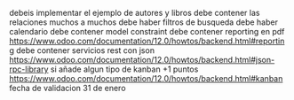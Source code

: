 debeis implementar el ejemplo de autores y libros
debe contener las relaciones muchos a muchos
debe haber filtros de busqueda
debe haber calendario
debe contener model constraint 
debe contener reporting en pdf https://www.odoo.com/documentation/12.0/howtos/backend.html#reporting
debe contener servicios rest con json https://www.odoo.com/documentation/12.0/howtos/backend.html#json-rpc-library
si añade algun tipo de kanban +1 puntos https://www.odoo.com/documentation/12.0/howtos/backend.html#kanban
fecha de validacion 31 de enero
